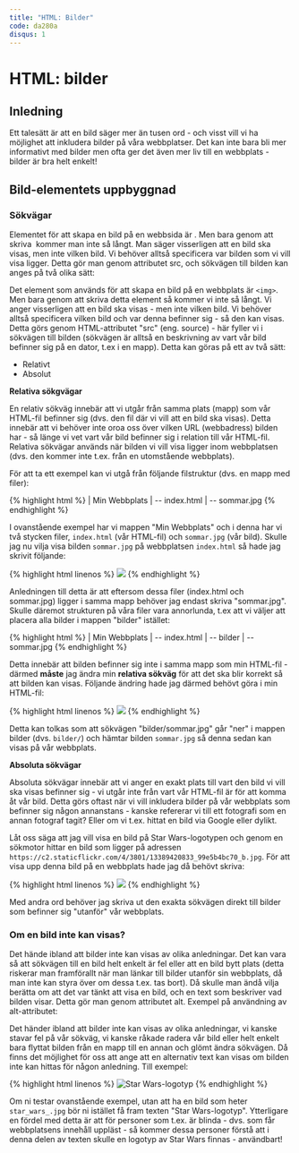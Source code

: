 ```yaml
---
title: "HTML: Bilder"
code: da280a
disqus: 1
---
```


# HTML: bilder

## Inledning

Ett talesätt är att en bild säger mer än tusen ord - och visst vill vi ha möjlighet att inkludera bilder på våra webbplatser. Det kan inte bara bli mer informativt med bilder men ofta ger det även mer liv till en webbplats - bilder är bra helt enkelt!

## Bild-elementets uppbyggnad

### Sökvägar

Elementet för att skapa en bild på en webbsida är <img>. Men bara genom att skriva <img> kommer man inte så långt. Man säger visserligen att en bild ska visas, men inte vilken bild. Vi behöver alltså specificera var bilden som vi vill visa ligger. Detta gör man genom attributet src, och sökvägen till bilden kan anges på två olika sätt:

Det element som används för att skapa en bild på en webbplats är `<img>`. Men bara genom att skriva detta element så kommer vi inte så långt. Vi anger visserligen att en bild ska visas - men inte vilken bild. Vi behöver alltså specificera vilken bild och var denna befinner sig - så den kan visas. Detta görs genom HTML-attributet "src" (eng. source) - här fyller vi i sökvägen till bilden (sökvägen är alltså en beskrivning av vart vår bild befinner sig på en dator, t.ex i en mapp). Detta kan göras på ett av två sätt:

* Relativt
* Absolut

**Relativa sökgvägar**

En relativ sökväg innebär att vi utgår från samma plats (mapp) som vår HTML-fil befinner sig (dvs. den fil där vi vill att en bild ska visas). Detta innebär att vi behöver inte oroa oss över vilken URL (webbadress) bilden har - så länge vi vet vart vår bild befinner sig i relation till vår HTML-fil. Relativa sökvägar används när bilden vi vill visa ligger inom webbplatsen (dvs. den kommer inte t.ex. från en utomstående webbplats).

För att ta ett exempel kan vi utgå från följande filstruktur (dvs. en mapp med filer):

{% highlight html %}
| Min Webbplats
| -- index.html
| -- sommar.jpg
{% endhighlight %}

I ovanstående exempel har vi mappen "Min Webbplats" och i denna har vi två stycken filer, `index.html` (vår HTML-fil) och `sommar.jpg` (vår bild). Skulle jag nu vilja visa bilden `sommar.jpg` på webbplatsen `index.html` så hade jag skrivit följande:

{% highlight html linenos %}
<img src="sommar.jpg">
{% endhighlight %}

Anledningen till detta är att eftersom dessa filer (index.html och sommar.jpg) ligger i samma mapp behöver jag endast skriva "sommar.jpg". Skulle däremot strukturen på våra filer vara annorlunda, t.ex att vi väljer att placera alla bilder i mappen "bilder" istället:

{% highlight html %}
| Min Webbplats
| -- index.html
| -- bilder
     | -- sommar.jpg
{% endhighlight %}

Detta innebär att bilden befinner sig inte i samma mapp som min HTML-fil - därmed **måste** jag ändra min **relativa sökväg** för att det ska blir korrekt så att bilden kan visas. Följande ändring hade jag därmed behövt göra i min HTML-fil:

{% highlight html linenos %}
<img src="bilder/sommar.jpg">
{% endhighlight %}

Detta kan tolkas som att sökvägen "bilder/sommar.jpg" går "ner" i mappen bilder (dvs. `bilder/`) och hämtar bilden `sommar.jpg` så denna sedan kan visas på vår webbplats.

**Absoluta sökvägar**

Absoluta sökvägar innebär att vi anger en exakt plats till vart den bild vi vill ska visas befinner sig - vi utgår inte från vart vår HTML-fil är för att komma åt vår bild. Detta görs oftast när vi vill inkludera bilder på vår webbplats som befinner sig någon annanstans - kanske refererar vi till ett fotografi som en annan fotograf tagit? Eller om vi t.ex. hittat en bild via Google eller dylikt.

Låt oss säga att jag vill visa en bild på Star Wars-logotypen och genom en sökmotor hittar en bild som ligger på adressen `https://c2.staticflickr.com/4/3801/13389420833_99e5b4bc70_b.jpg`. För att visa upp denna bild på en webbplats hade jag då behövt skriva:

{% highlight html linenos %}
<img src="https://c2.staticflickr.com/4/3801/13389420833_99e5b4bc70_b.jpg">
{% endhighlight %}

Med andra ord behöver jag skriva ut den exakta sökvägen direkt till bilder som befinner sig "utanför" vår webbplats.

### Om en bild inte kan visas?

Det hände ibland att bilder inte kan visas av olika anledningar. Det kan vara så att sökvägen till en bild helt enkelt är fel eller att en bild bytt plats (detta riskerar man framförallt när man länkar till bilder utanför sin webbplats, då man inte kan styra över om dessa t.ex. tas bort). Då skulle man ändå vilja berätta om att det var tänkt att visa en bild, och en text som beskriver vad bilden visar. Detta gör man genom attributet alt. Exempel på användning av alt-attributet:

Det händer ibland att bilder inte kan visas av olika anledningar, vi kanske stavar fel på vår sökväg, vi kanske råkade radera vår bild eller helt enkelt bara flyttat bilden från en mapp till en annan och glömt ändra sökvägen. Då finns det möjlighet för oss att ange att en alternativ text kan visas om bilden inte kan hittas för någon anledning. Till exempel:

{% highlight html linenos %}
<img src="star_wars.jpg" alt="Star Wars-logotyp">
{% endhighlight %}

Om ni testar ovanstående exempel, utan att ha en bild som heter `star_wars_.jpg` bör ni istället få fram texten "Star Wars-logotyp". Ytterligare en fördel med detta är att för personer som t.ex. är blinda - dvs. som får webbplatsens innehåll uppläst - så kommer dessa personer förstå att i denna delen av texten skulle en logotyp av Star Wars finnas - användbart!
